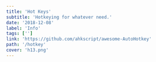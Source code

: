```yaml
---
title: 'Hot Keys'
subtitle: 'Hotkeying for whatever need.'
date: '2018-12-08'
label: 'Info'
tags: ['']
link: 'https://github.com/ahkscript/awesome-AutoHotkey'
path: '/hotkey'
cover: 'h13.png'
---
```

